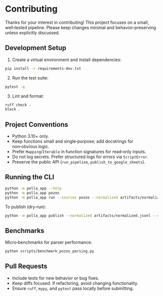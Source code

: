 # Contributing

Thanks for your interest in contributing! This project focuses on a small, well‑tested pipeline. Please keep changes minimal and behavior‑preserving unless explicitly discussed.

## Development Setup

1. Create a virtual environment and install dependencies:

```bash
pip install -r requirements-dev.txt
```

2. Run the test suite:

```bash
pytest -q
```

3. Lint and format:

```bash
ruff check .
black .
```

## Project Conventions

- Python 3.10+ only.
- Keep functions small and single‑purpose; add docstrings for non‑obvious logic.
- Prefer `Mapping`/`Iterable` in function signatures for read‑only inputs.
- Do not log secrets. Prefer structured logs for errors via `ScriptError`.
- Preserve the public API (`run_pipeline`, `publish_to_google_sheets`).

## Running the CLI

```bash
python -m polla_app --help
python -m polla_app pozos
python -m polla_app run --sources pozos --normalized artifacts/normalized.jsonl --comparison-report artifacts/comparison_report.json --summary artifacts/run_summary.json
```

To publish (dry‑run):

```bash
python -m polla_app publish --normalized artifacts/normalized.jsonl --comparison-report artifacts/comparison_report.json --summary artifacts/run_summary.json --dry-run
```

## Benchmarks

Micro‑benchmarks for parser performance:

```bash
python scripts/benchmark_pozos_parsing.py
```

## Pull Requests

- Include tests for new behavior or bug fixes.
- Keep diffs focused. If refactoring, avoid changing functionality.
- Ensure `ruff`, `mypy`, and `pytest` pass locally before submitting.

